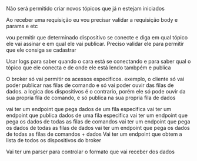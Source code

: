 Não será permitido criar novos tópicos que já n estejam iniciados

Ao receber uma requisição eu vou precisar validar a requisição body e params e etc

vou permitir que determinado dispositivo se conecte e diga em qual tópico ele vai assinar e em qual ele  vai publicar. Preciso validar ele para permitir que ele consiga se cadastrar

Usar logs para saber quando o cara está se conectando e para saber qual o tópico que ele conecta e de onde ele está lendo tambpém e publica

O broker só vai permitir os acessos especificos. exemplo, o cliente só vai poder publicar nas filas de comando e só vai poder ouvir das filas de dados. a logica dos dispositivos é o contrario, porém ele só pode ouvir da sua propria fila de comando, e só publica na sua propria fila de dados

vai ter um endpoint que pega dados de um fila especifica
vai ter um endpoint que publica dados de uma fila especifica
vai ter um endpoint que pega os dados de todas as filas de comandos
vai ter um endpoint que pega os dados de todas as filas de dados
vai ter um endpoint que pega os dados de todas as filas de comandos + dados
Vai ter um endpoint que obtem a lista de todos os dispositivos do broker

Vai ter um parser para controlar o formato que vai receber dos dados
